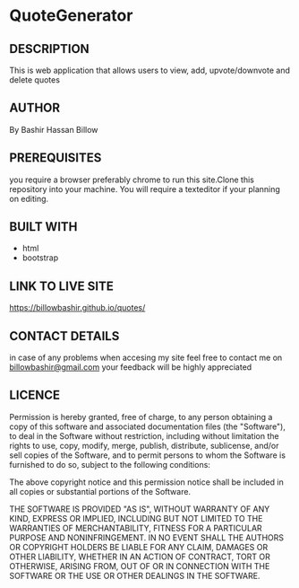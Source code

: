 # QuoteGenerator

## DESCRIPTION
This is web application that allows users to view, add, upvote/downvote and delete quotes
## AUTHOR
By Bashir Hassan Billow
## PREREQUISITES
you require a browser preferably chrome to run this site.Clone this repository  into your machine. You will require a texteditor if your planning on editing.
## BUILT WITH
- html
- bootstrap

## LINK TO LIVE SITE
https://billowbashir.github.io/quotes/
## CONTACT DETAILS
in case of any problems when accesing my site feel free to contact me on billowbashir@gmail.com your feedback will be highly appreciated
## LICENCE
Permission is hereby granted, free of charge, to any person obtaining a copy of this software and associated documentation files (the "Software"), to deal in the Software without restriction, including without limitation the rights to use, copy, modify, merge, publish, distribute, sublicense, and/or sell copies of the Software, and to permit persons to whom the Software is furnished to do so, subject to the following conditions:

The above copyright notice and this permission notice shall be included in all copies or substantial portions of the Software.

THE SOFTWARE IS PROVIDED "AS IS", WITHOUT WARRANTY OF ANY KIND, EXPRESS OR IMPLIED, INCLUDING BUT NOT LIMITED TO THE WARRANTIES OF MERCHANTABILITY, FITNESS FOR A PARTICULAR PURPOSE AND NONINFRINGEMENT. IN NO EVENT SHALL THE AUTHORS OR COPYRIGHT HOLDERS BE LIABLE FOR ANY CLAIM, DAMAGES OR OTHER LIABILITY, WHETHER IN AN ACTION OF CONTRACT, TORT OR OTHERWISE, ARISING FROM, OUT OF OR IN CONNECTION WITH THE SOFTWARE OR THE USE OR OTHER DEALINGS IN THE SOFTWARE.
